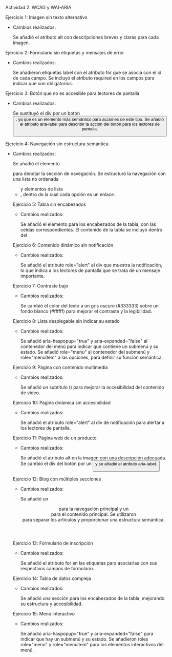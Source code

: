 Actividad 2. WCAG y WAI-ARIA

Ejercicio 1: Imagen sin texto alternativo

- Cambios realizados:

    Se añadió el atributo alt con descripciones breves y claras para cada imagen.

Ejercicio 2: Formulario sin etiquetas y mensajes de error

- Cambios realizados:

    Se añadieron etiquetas label con el atributo for que se asocia con el id de cada campo.
    Se incluyó el atributo required en los campos para indicar que son obligatorios.

Ejercicio 3: Botón que no es accesible para lectores de pantalla

- Cambios realizados:

    Se sustituyó el div por un botón <button>, ya que es un elemento más semántico para acciones de este tipo.
    Se añadió el atributo aria-label para describir la acción del botón para los lectores de pantalla.

Ejercicio 4: Navegación sin estructura semántica

- Cambios realizados:

    Se añadió el elemento <nav> para denotar la sección de navegación.
    Se estructuró la navegación con una lista no ordenada <ul> y elementos de lista <li>, dentro de la cual cada opción es un enlace <a>.

Ejercicio 5: Tabla sin encabezados

- Cambios realizados:

    Se añadió el elemento <thead> para los encabezados de la tabla, con las celdas <th> correspondientes.
    El contenido de la tabla se incluyó dentro del <tbody>.

Ejercicio 6: Contenido dinámico sin notificación

- Cambios realizados:

    Se añadió el atributo role="alert" al div que muestra la notificación, lo que indica a los lectores de pantalla que se trata de un mensaje importante.

Ejercicio 7: Contraste bajo

- Cambios realizados:

    Se cambió el color del texto a un gris oscuro (#333333) sobre un fondo blanco (#ffffff) para mejorar el contraste y la legibilidad.

Ejercicio 8: Lista desplegable sin indicar su estado

- Cambios realizados:

    Se añadió aria-haspopup="true" y aria-expanded="false" al contenedor del menú para indicar que contiene un submenú y su estado.
    Se añadió role="menu" al contenedor del submenú y role="menuitem" a las opciones, para definir su función semántica.

Ejercicio 9: Página con contenido multimedia

- Cambios realizados:

    Se añadió un subtítulo (<track>) para mejorar la accesibilidad del contenido de video.

Ejercicio 10: Página dinámica sin accesibilidad

- Cambios realizados:

    Se añadió el atributo role="alert" al div de notificación para alertar a los lectores de pantalla.

Ejercicio 11: Página web de un producto

- Cambios realizados:

    Se añadió el atributo alt en la imagen con una descripción adecuada.
    Se cambió el div del botón por un <button> y se añadió el atributo aria-label.

Ejercicio 12: Blog con múltiples secciones

- Cambios realizados:

    Se añadió un <header> para la navegación principal y un <main> para el contenido principal.
    Se utilizaron <section> para separar los artículos y proporcionar una estructura semántica.

Ejercicio 13: Formulario de inscripción

- Cambios realizados:

    Se añadió el atributo for en las etiquetas <label> para asociarlas con sus respectivos campos de formulario.

Ejercicio 14: Tabla de datos compleja

- Cambios realizados:

    Se añadió una sección <thead> para los encabezados de la tabla, mejorando su estructura y accesibilidad.

Ejercicio 15: Menú interactivo

- Cambios realizados:

    Se añadió aria-haspopup="true" y aria-expanded="false" para indicar que hay un submenú y su estado.
    Se añadieron roles role="menu" y role="menuitem" para los elementos interactivos del menú.
